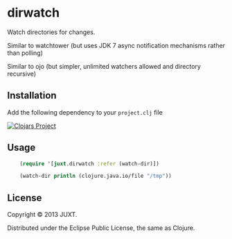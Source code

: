 # dirwatch

Watch directories for changes.

Similar to watchtower (but uses JDK 7 async notification mechanisms rather than polling)

Similar to ojo (but simpler, unlimited watchers allowed and directory recursive)

## Installation

Add the following dependency to your `project.clj` file

[![Clojars Project](http://clojars.org/juxt/dirwatch/latest-version.svg)](http://clojars.org/juxt/dirwatch)

## Usage

```clojure
    (require '[juxt.dirwatch :refer (watch-dir)])

    (watch-dir println (clojure.java.io/file "/tmp"))
```

## License

Copyright © 2013 JUXT.

Distributed under the Eclipse Public License, the same as Clojure.
